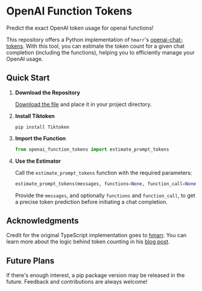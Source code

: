 
# OpenAI Function Tokens

Predict the exact OpenAI token usage for openai functions!

This repository offers a Python implementation of `hmarr`'s [openai-chat-tokens](https://github.com/hmarr/openai-chat-tokens). With this tool, you can estimate the token count for a given chat completion (including the functions), helping you to efficiently manage your OpenAI usage.


## Quick Start


1. **Download the Repository**
   
   [Download the file](#) and place it in your project directory.

2. **Install Tiktoken**

   ```console
   pip install Tiktoken
   ```
   
3. **Import the Function**

   ```python
   from openai_function_tokens import estimate_prompt_tokens
   ```

4. **Use the Estimator**

   Call the `estimate_prompt_tokens` function with the required parameters:

   ```python
   estimate_prompt_tokens(messages, functions=None, function_call=None)
   ```

   Provide the `messages`, and optionally `functions` and `function_call`, to get a precise token prediction before initiating a chat completion.

## Acknowledgments

Credit for the original TypeScript implementation goes to [hmarr](https://github.com/hmarr). You can learn more about the logic behind token counting in his [blog post](https://hmarr.com/blog/counting-openai-tokens/).

## Future Plans

If there's enough interest, a pip package version may be released in the future. Feedback and contributions are always welcome!
